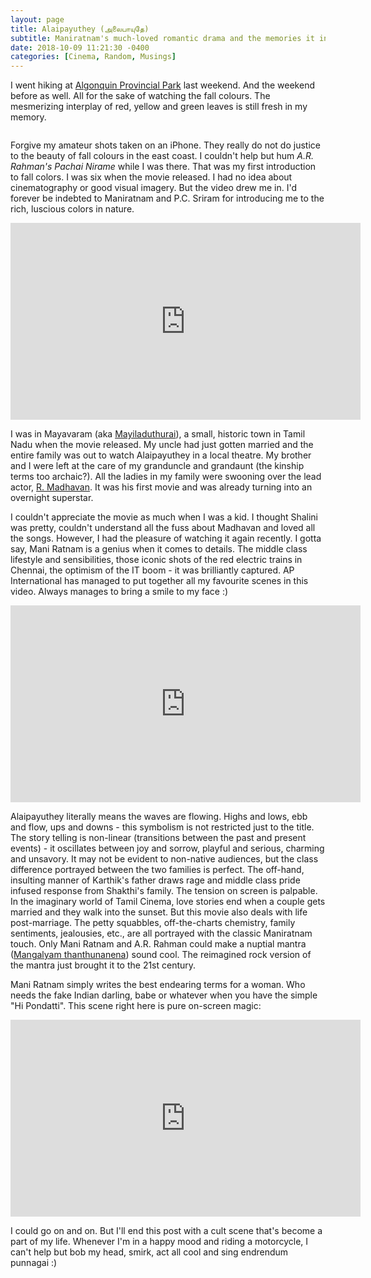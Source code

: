 ```yaml
---
layout: page
title: Alaipayuthey (அலைபாயுதே)
subtitle: Maniratnam's much-loved romantic drama and the memories it invokes for me
date: 2018-10-09 11:21:30 -0400
categories: [Cinema, Random, Musings]
---
```


I went hiking at [Algonquin Provincial Park](https://www.ontarioparks.com/park/algonquin) last weekend. And the weekend before as well. All for the sake of watching the fall colours. The mesmerizing interplay of red, yellow and green leaves is still fresh in my memory.  

<div class="posts">
<article><span class="image main"><img src="{{site.baseurl}}/assets/images/Alaipayuthey/track_and_tower_trail.jpg" alt="" /></span> </article>
<article><span class="image main"><img src="{{site.baseurl}}/assets/images/Alaipayuthey/centennial_ridge.jpg" alt="" /></span> </article>
<article><span class="image main"><img src="{{site.baseurl}}/assets/images/Alaipayuthey/centennial_ridge_2.jpg" alt="" /></span> </article>
</div>

Forgive my amateur shots taken on an iPhone. They really do not do justice to the beauty of fall colours in the east coast. I couldn't help but hum <i>A.R. Rahman's Pachai Nirame</i> while I was there. That was my first introduction to fall colors. I was six when the movie released. I had no idea about cinematography or good visual imagery. But the video drew me in. I'd forever be indebted to Maniratnam and P.C. Sriram for introducing me to the rich, luscious colors in nature.  

<center><iframe width="560" height="315" src="https://www.youtube.com/embed/uknl5lNwtnk" frameborder="0" allow="autoplay; encrypted-media" allowfullscreen></iframe></center>

I was in Mayavaram (aka [Mayiladuthurai](https://en.wikipedia.org/wiki/Mayiladuthurai)), a small, historic town in Tamil Nadu when the movie released. My uncle had just gotten married and the entire family was out to watch Alaipayuthey in a local theatre. My brother and I were left at the care of my granduncle and grandaunt (the kinship terms too archaic?). All the ladies in my family were swooning over the lead actor, [R. Madhavan](https://en.wikipedia.org/wiki/R._Madhavan). It was his first movie and was already turning into an overnight superstar. 

I couldn't appreciate the movie as much when I was a kid. I thought Shalini was pretty, couldn't understand all the fuss about Madhavan and loved all the songs. However, I had the pleasure of watching it again recently. I gotta say, Mani Ratnam is a genius when it comes to details. The middle class lifestyle and sensibilities, those iconic shots of the red electric trains in Chennai, the optimism of the IT boom - it was brilliantly captured. AP International has managed to put together all my favourite scenes in this video. Always manages to bring a smile to my face :)   

<center><iframe width="560" height="315" src="https://www.youtube.com/embed/Dg2H4TV9M6g" frameborder="0" allow="autoplay; encrypted-media" allowfullscreen></iframe></center>

Alaipayuthey literally means the waves are flowing. Highs and lows, ebb and flow, ups and downs - this symbolism is not restricted just to the title. The story telling is non-linear (transitions between the past and present events) - it oscillates between joy and sorrow, playful and serious, charming and unsavory. It may not be evident to non-native audiences, but the class difference portrayed between the two families is perfect. The off-hand, insulting manner of Karthik's father draws rage and middle class pride infused response from Shakthi's family. The tension on screen is palpable. In the imaginary world of Tamil Cinema, love stories end when a couple gets married and they walk into the sunset. But this movie also deals with life post-marriage. The petty squabbles, off-the-charts chemistry, family sentiments, jealousies, etc., are all portrayed with the classic Maniratnam touch. Only Mani Ratnam and A.R. Rahman could make a nuptial mantra ([Mangalyam thanthunanena](https://www.youtube.com/watch?v=92mXA_slVhc)) sound cool. The reimagined rock version of the mantra just brought it to the 21st century. 

Mani Ratnam simply writes the best endearing terms for a woman. Who needs the fake Indian darling, babe or whatever when you have the simple "Hi Pondatti". This scene right here is pure on-screen magic: 

<center><iframe width="560" height="315" src="https://www.youtube.com/embed/c_k6A0CZmtA" frameborder="0" allow="autoplay; encrypted-media" allowfullscreen></iframe></center>

I could go on and on. But I'll end this post with a cult scene that's become a part of my life. Whenever I'm in a happy mood and riding a motorcycle, I can't help but bob my head, smirk, act all cool and sing endrendum punnagai :) 